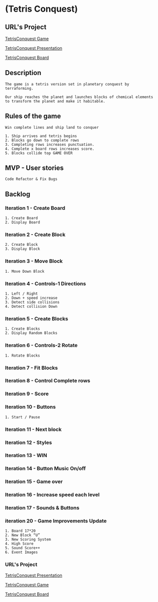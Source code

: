 # (Tetris Conquest)

## URL's Project

[TetrisConquest Game](https://jesussantana.github.io/TetrisConquest/)

[TetrisConquest Presentation](https://prezi.com/i/w5g8cgkt4pz3/tetris-conquest/)

[TetrisConquest Board](https://tetrisconquest.atlassian.net/jira/software/projects/TET/boards/1)

## Description

    The game is a tetris version set in planetary conquest by terraforming.

    Our ship reaches the planet and launches blocks of chemical elements to transform the planet and make it habitable.
    
## Rules of the game 

    Win complete lines and ship land to conquer

    1. Ship arrives and tetris begins
    2. Blocks go down to complete rows
    3. Completing rows increases punctuation.
    4. Complete x board rows increases score.
    5. Blocks collide top GAME OVER
 

## MVP - User stories

    Code Refactor & Fix Bugs


## Backlog


### Iteration 1 - Create Board

    1. Create Board
    2. Display Board

### Iteration 2 - Create Block

    2. Create Block
    3. Display Block
    
### Iteration 3 - Move Block

    1. Move Down Block
    
### Iteration 4 - Controls-1 Directions

    1. Left / Right
    2. Down + speed increase
    3. Detect side collisions
    4. Detect collision Down
   
### Iteration 5 - Create Blocks 

    1. Create Blocks
    2. Display Random Blocks

### Iteration 6 - Controls-2 Rotate

    1. Rotate Blocks

### Iteration 7 - Fit Blocks

### Iteration 8 - Control Complete rows

### Iteration 9 - Score 

### Iteration 10 - Buttons

    1. Start / Pause
   
### Iteration 11 - Next block

### Iteration 12 - Styles

### Iteration 13 - WIN

### Iteration 14 - Button Music On/off

### Iteration 15 - Game over

### Iteration 16 - Increase speed each level

### Iteration 17 - Sounds & Buttons

### iteration 20 - Game Improvements Update

    1. Board 17*20
    2. New Block “U”
    3. New Scoring System
    4. High Score
    5. Sound Score++
    6. Event Images

### URL's Project

[TetrisConquest Presentation](https://prezi.com/i/w5g8cgkt4pz3/tetris-conquest/)

[TetrisConquest Game](https://jesussantana.github.io/TetrisConquest/)

[TetrisConquest Board](https://tetrisconquest.atlassian.net/jira/software/projects/TET/boards/1)

    